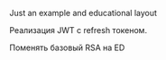 Just an example and educational layout

Реализация JWT с refresh токеном.

Поменять базовый RSA на ED